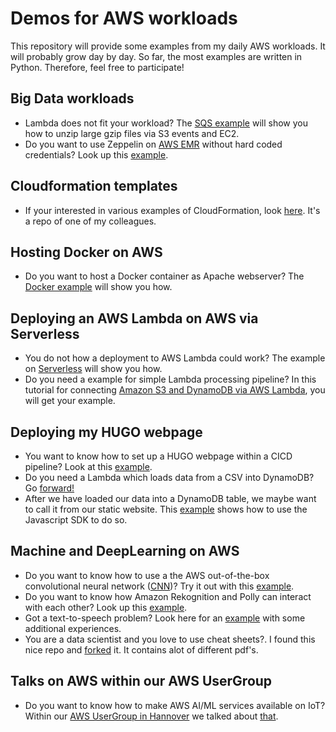 # Demos for AWS workloads

This repository will provide some examples from my daily AWS workloads. It will probably grow day by day. So far, the most examples are written in Python. Therefore, feel free to participate!

## Big Data workloads

* Lambda does not fit your workload? The [SQS example](SQS/README.MD) will show you how to unzip large gzip files via S3 events and EC2.
* Do you want to use Zeppelin on [AWS EMR](https://aws.amazon.com/emr/?nc1=h_ls) without hard coded credentials? Look up this [example](EMR/README.MD).

## Cloudformation templates

* If your interested in various examples of CloudFormation, look [here](https://github.com/Zirkonium88/aws-cf-templates). It's a repo of one of my colleagues.

## Hosting Docker on AWS

* Do you want to host a Docker container as Apache webserver? The [Docker example](Docker/README.MD) will show you how.

## Deploying an AWS Lambda on AWS via Serverless

* You do not how a deployment to AWS Lambda could work? The example on [Serverless](https://github.com/Zirkonium88/AWS/tree/master/Lambda/ServerlessDemo/README.MD) will show you how.
* Do you need a example for simple Lambda processing pipeline? In this tutorial for connecting [Amazon S3 and DynamoDB via AWS Lambda](https://github.com/Zirkonium88/AWS/tree/master/Lambda/GetImagenames/README.MD), you will get your example.

## Deploying my HUGO webpage

* You want to know how to set up a HUGO webpage within a CICD pipeline? Look at this [example](BuildHUGO/README.MD).
* Do you need a Lambda which loads data from a CSV into DynamoDB? Go [forward!](Lambda/LoadData/README.MD)
* After we have loaded our data into a DynamoDB table, we maybe want to call it from our static website. This [example](https://github.com/Zirkonium88/AWS/blob/master/BuildHUGO/CallDynamo.MD) shows how to use the Javascript SDK to do so.

## Machine and DeepLearning on AWS

* Do you want to know how to use a the AWS out-of-the-box convolutional neural network ([CNN](https://en.wikipedia.org/wiki/Convolutional_neural_network))? Try it out with this [example](https://github.com/Zirkonium88/AWS/tree/master/Lambda/DetectFaces).
* Do you want to know how Amazon Rekognition and Polly can interact with each other? Look up this [example](https://github.com/Zirkonium88/AWS/tree/master/Lambda/CompareFaces).
* Got a text-to-speech problem? Look here for an [example](https://github.com/Zirkonium88/AWS/tree/master/Lambda/TransScribeMP3) with some additional experiences.
* You are a data scientist and you love to use cheat sheets?. I found this nice repo and [forked](https://github.com/Zirkonium88/Data-Science--Cheat-Sheet) it. It contains alot of different pdf's.

## Talks on AWS within our AWS UserGroup

* Do you want to know how to make AWS AI/ML services available on IoT? Within our [AWS UserGroup in Hannover](https://www.meetup.com/de-DE/AWS-Usergroup-Hannover/) we talked about [that](https://github.com/Zirkonium88/AWS/tree/master/Presentations/20190319_UserGroup_AI_on_IoT.pdf). 